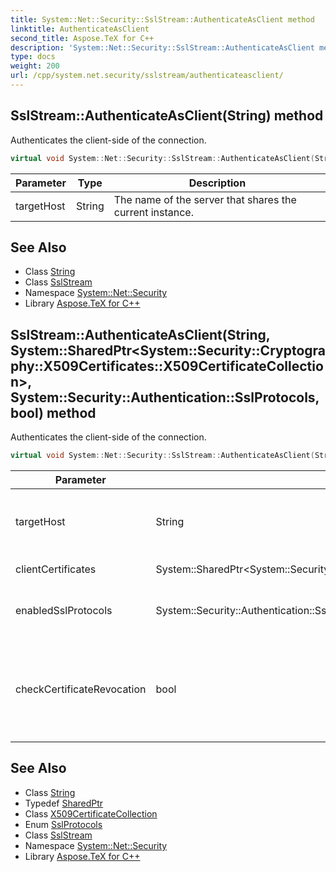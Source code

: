 ```yaml
---
title: System::Net::Security::SslStream::AuthenticateAsClient method
linktitle: AuthenticateAsClient
second_title: Aspose.TeX for C++
description: 'System::Net::Security::SslStream::AuthenticateAsClient method. Authenticates the client-side of the connection in C++.'
type: docs
weight: 200
url: /cpp/system.net.security/sslstream/authenticateasclient/
---
```

## SslStream::AuthenticateAsClient(String) method


Authenticates the client-side of the connection.

```cpp
virtual void System::Net::Security::SslStream::AuthenticateAsClient(String targetHost)
```


| Parameter | Type | Description |
| --- | --- | --- |
| targetHost | String | The name of the server that shares the current instance. |

## See Also

* Class [String](../../../system/string/)
* Class [SslStream](../)
* Namespace [System::Net::Security](../../)
* Library [Aspose.TeX for C++](../../../)
## SslStream::AuthenticateAsClient(String, System::SharedPtr\<System::Security::Cryptography::X509Certificates::X509CertificateCollection\>, System::Security::Authentication::SslProtocols, bool) method


Authenticates the client-side of the connection.

```cpp
virtual void System::Net::Security::SslStream::AuthenticateAsClient(String targetHost, System::SharedPtr<System::Security::Cryptography::X509Certificates::X509CertificateCollection> clientCertificates, System::Security::Authentication::SslProtocols enabledSslProtocols, bool checkCertificateRevocation)
```


| Parameter | Type | Description |
| --- | --- | --- |
| targetHost | String | The name of the server that shares the current instance. |
| clientCertificates | System::SharedPtr\<System::Security::Cryptography::X509Certificates::X509CertificateCollection\> | The client certificates. |
| enabledSslProtocols | System::Security::Authentication::SslProtocols | The SSL protocols that are used for authentication. |
| checkCertificateRevocation | bool | A value that indicates if the certificate revocation list must be checked during authentication. |

## See Also

* Class [String](../../../system/string/)
* Typedef [SharedPtr](../../../system/sharedptr/)
* Class [X509CertificateCollection](../../../system.security.cryptography.x509certificates/x509certificatecollection/)
* Enum [SslProtocols](../../../system.security.authentication/sslprotocols/)
* Class [SslStream](../)
* Namespace [System::Net::Security](../../)
* Library [Aspose.TeX for C++](../../../)
